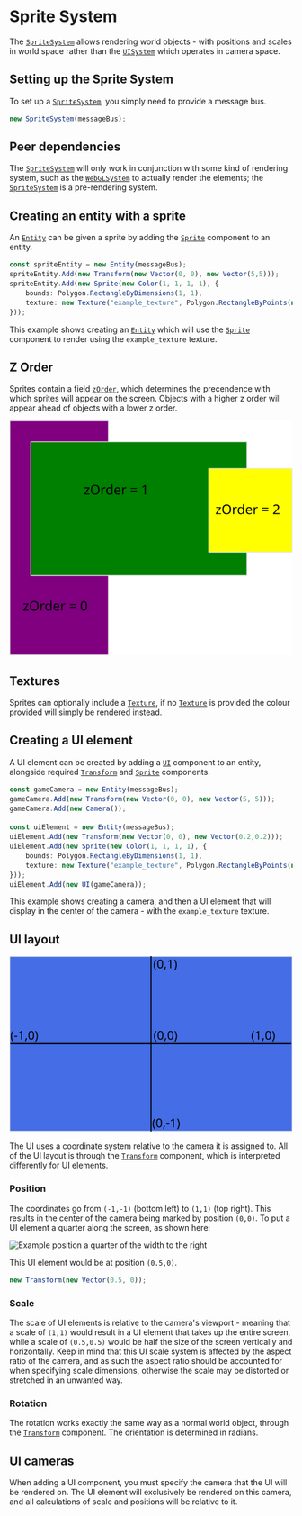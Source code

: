 # Sprite System

The [`SpriteSystem`](../../reference/classes/spritesystem) allows rendering
world objects - with positions and scales in world space rather than the
[`UISystem`](../../reference/classes/uisystem) which operates in camera space.

## Setting up the Sprite System

To set up a [`SpriteSystem`](../../reference/classes/spritesystem), you simply
need to provide a message bus.

```typescript
new SpriteSystem(messageBus);
```

## Peer dependencies

The [`SpriteSystem`](../../reference/classes/spritesystem) will only work in
conjunction with some kind of rendering system, such as the
[`WebGLSystem`](../../reference/classes/webglsystem) to actually render the
elements; the [`SpriteSystem`](../../reference/classes/spritesystem) is a
pre-rendering system.

## Creating an entity with a sprite

An [`Entity`](../../reference/classes/entity) can be given a sprite by adding
the [`Sprite`](../../reference/classes/sprite) component to an entity.

```typescript
const spriteEntity = new Entity(messageBus);
spriteEntity.Add(new Transform(new Vector(0, 0), new Vector(5,5)));
spriteEntity.Add(new Sprite(new Color(1, 1, 1, 1), {
    bounds: Polygon.RectangleByDimensions(1, 1),
    texture: new Texture("example_texture", Polygon.RectangleByPoints(new Vector(0,0), new Vector(1,1)).GetFloat32Array())
}));
```
This example shows creating an [`Entity`](../../reference/classes/entity) which
will use the [`Sprite`](../../reference/classes/sprite) component to render
using the `example_texture` texture.

## Z Order

Sprites contain a field [`zOrder`](../../reference/classes/sprite#zorder), which
determines the precendence with which sprites will appear on the screen. Objects
with a higher z order will appear ahead of objects with a lower z order.

![Example Z Order](../assets/z_order.svg)

## Textures

Sprites can optionally include a [`Texture`](../../reference/classes/texture),
if no [`Texture`](../../reference/classes/texture) is provided the colour
provided will simply be rendered instead.

## Creating a UI element

A UI element can be created by adding a [`UI`](../../reference/classes/ui)
component to an entity, alongside required
[`Transform`](../../reference/classes/transform) and
[`Sprite`](../../reference/classes/sprite) components.

```typescript
const gameCamera = new Entity(messageBus);
gameCamera.Add(new Transform(new Vector(0, 0), new Vector(5, 5)));
gameCamera.Add(new Camera());

const uiElement = new Entity(messageBus);
uiElement.Add(new Transform(new Vector(0, 0), new Vector(0.2,0.2)));
uiElement.Add(new Sprite(new Color(1, 1, 1, 1), {
    bounds: Polygon.RectangleByDimensions(1, 1),
    texture: new Texture("example_texture", Polygon.RectangleByPoints(new Vector(0,0), new Vector(1,1)).GetFloat32Array())
}));
uiElement.Add(new UI(gameCamera));
```

This example shows creating a camera, and then a UI element that will display in
the center of the camera - with the `example_texture` texture.

## UI layout

![UI coordinate system](../assets/ui_dimensions.svg)

The UI uses a coordinate system relative to the camera it is assigned to. All of
the UI layout is through the [`Transform`](../../reference/classes/transform)
component, which is interpreted differently for UI elements.  

### Position
The coordinates go from `(-1,-1)` (bottom left) to `(1,1)` (top right). This
results in the center of the camera being marked by position `(0,0)`. To put a
UI element a quarter along the screen, as shown here:

![Example position a quarter of the width to the
right](../assets/ui_example_position.svg)

This UI element would be at position `(0.5,0)`.
```typescript
new Transform(new Vector(0.5, 0));
```

### Scale

The scale of UI elements is relative to the camera's viewport - meaning that a
scale of `(1,1)` would result in a UI element that takes up the entire screen,
while a scale of `(0.5,0.5)` would be half the size of the screen vertically and
horizontally. Keep in mind that this UI scale system is affected by the aspect
ratio of the camera, and as such the aspect ratio should be accounted for when
specifying scale dimensions, otherwise the scale may be distorted or stretched
in an unwanted way.

### Rotation

The rotation works exactly the same way as a normal world object, through the
[`Transform`](../../reference/classes/transform) component. The orientation is
determined in radians.

## UI cameras

When adding a UI component, you must specify the camera that the UI will be
rendered on. The UI element will exclusively be rendered on this camera, and all
calculations of scale and positions will be relative to it.